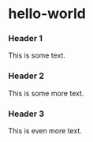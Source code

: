 # hello-world

### Header 1 

This is some text. 

### Header 2

This is some more text.

### Header 3

This is even more text.
